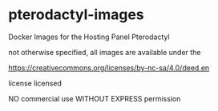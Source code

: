 # pterodactyl-images
Docker Images for the Hosting Panel Pterodactyl


not otherwise specified, all images are available under the 

https://creativecommons.org/licenses/by-nc-sa/4.0/deed.en

license licensed


NO commercial use WITHOUT EXPRESS permission
